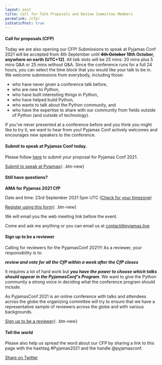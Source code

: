 ```yaml
---
layout: post
title: Call for Talk Proposals and Review Committee Members
permalink: /cfp/
isStaticPost: true
---
```


#### Call for proposals (CFP)

Today we are also opening our CFP! Submissions to speak at Pyjamas Conf 2021 will be accepted from 4th September until **<s>4th October</s> 18th October, anywhere on earth (UTC+12)**. All talk slots will be 25 mins: 20 mins plus 5 mins Q&A or 25 mins without Q&A. Since the conference runs for a full 24 hours, you can select the time block that you would like your talk to be in. We welcome submissions from everybody, including those:

* who have never given a conference talk before,
* who are new to Python,
* who have built interesting things in Python,
* who have helped build Python,
* who wants to talk about the Python community, and
* who have the expertise to share with our community from fields outside of Python (and outside of technology).

If you’ve never presented at a conference before and you think you might like to try it, we want to hear from you! Pyjamas Conf actively welcomes and encourages new speakers to the conference.

#### Submit to speak at Pyjamas Conf today.

Please follow [here](https://www.papercall.io/cfps/4030/submissions/new) to submit your proposal for Pyjamas Conf 2021.

[Submit to speak at Pyjamas](https://www.papercall.io/cfps/4030/submissions/new){: .btn-new}

#### Still have questions?

**AMA for Pyjamas 2021 CfP**

Date and time: 23rd September 2021 5pm UTC ([Check for your timezone](https://www.timeanddate.com/worldclock/fixedtime.html?msg=PyjamasConf+2021+AMA+for+CfP&iso=20210923T17&p1=1440&ah=1))

[Register using this form](https://forms.gle/Vz4JpVvbjDQMbRMv8){: .btn-new}

We will email you the web meeting link before the event.

Come and ask me anything or you can email us at [contact@pyjamas.live](mailto:contact@pyjamas.live)

#### Sign up to be a reviewer

Calling for reviewers for the PyjamasConf 2021!!! As a reviewer, your responsibility is to:

***review and vote for all the CfP within a week after the CfP closes***

It requires a lot of hard work but ***you have the power to choose which talks should appear in the PyjamasConf's Program***. We want to give the Python community a strong voice in deciding what the conference program should include.

As PyjamasConf 2021 is an online conference with talks and attendees across the globe the organizing committee will try to ensure that we have a representative sample of reviewers across the globe and with various backgrounds.

[Sign up to be a reviewer](https://forms.gle/6hAi2FQwCXz3SVfP9){: .btn-new}

#### Tell the world

Please also help us spread the word about our CFP by sharing a link to this page with the hashtag #Pyjamas2021 and the handle @pyjamasconf.

<a href="#" class="btn-new" onclick="window.open('http://twitter.com/share?text=Submit to @pyjamasconf 24hr online Python conference! Check out: &url={{ postUrl }}&hashtags=Pyjamas2020,Python,CfP', 'newwindow', 'width=600, height=250'); return false;">Share on Twitter
</a>

<img class="img-responsive feature-image" src="{{ site.baseurl }}/img/sections-background/proposals.jpg" style="display:none">
